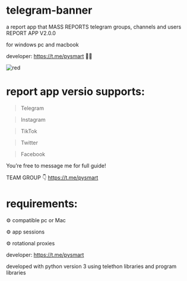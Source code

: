 # telegram-banner
a report app that MASS REPORTS telegram groups, channels and users
REPORT APP V2.0.0

for windows pc and macbook 

developer: https://t.me/pysmart 👨‍💻

![red](https://github.com/user-attachments/assets/1ad06783-e1fe-4a94-a04e-373e8dc55e13)


# report app versio supports:

> Telegram

> Instagram 

> TikTok 

> Twitter 

> Facebook
 
You’re free to message me for full guide! 

TEAM GROUP 👇
https://t.me/pysmart

# requirements:

⚙️ compatible pc or Mac

⚙️ app sessions 

⚙️ rotational proxies

developer: https://t.me/pysmart

developed with python version 3 using telethon libraries and program libraries 



